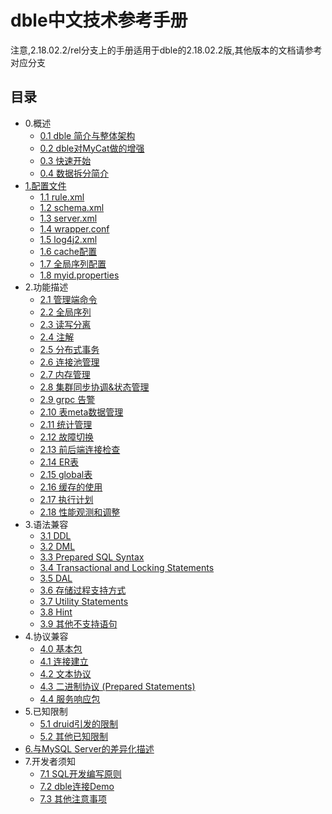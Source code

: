 # dble中文技术参考手册  

注意,2.18.02.2/rel分支上的手册适用于dble的2.18.02.2版,其他版本的文档请参考对应分支
            
## 目录  

* 0.概述
    * [0.1 dble 简介与整体架构](0.overview/0.1_dble_overview.md)
    * [0.2 dble对MyCat做的增强](0.overview/0.2_dble_enhance_MyCat.md)
    * [0.3 快速开始](0.overview/0.3_dble_quick_start.md)
    * [0.4 数据拆分简介](0.overview/0.4_sharding_brief_introduction.md)
* [1.配置文件](1.config_file/1.0_config_file.md)
    * [1.1 rule.xml](1.config_file/1.1_rule.xml.md)
    * [1.2 schema.xml](1.config_file/1.2_schema.xml.md)
    * [1.3 server.xml](1.config_file/1.3_server.xml.md)
    * [1.4 wrapper.conf](1.config_file/1.4_wrapper.conf.md)
    * [1.5 log4j2.xml](1.config_file/1.5_log4j2.xml.md)
    * [1.6 cache配置](1.config_file/1.6_cache.md)
    * [1.7 全局序列配置](1.config_file/1.7_global_sequence.md)
    * [1.8 myid.properties](1.config_file/1.8_myid.properties.md)
* 2.功能描述
    * [2.1 管理端命令](2.Function/2.01_manager_cmd.md)
    * [2.2 全局序列](2.Function/2.02_global_sequence.md)
    * [2.3 读写分离](2.Function/2.3_separate_RW.md)
    * [2.4 注解](2.Function/2.04_hint.md)
    * [2.5 分布式事务](2.Function/2.05_distribute_transaction.md)
    * [2.6 连接池管理](2.Function/2.06_conns_pool.md)
    * [2.7 内存管理](2.Function/2.07_memory_manager.md)
    * [2.8 集群同步协调&状态管理](2.Function/2.08_cluster.md)
    * [2.9 grpc 告警](2.Function/2.09_Grpc_warning.md)
    * [2.10 表meta数据管理](2.Function/2.10_table_meta.md)
    * [2.11 统计管理](2.Function/2.11_statistics_manager.md)
    * [2.12 故障切换](2.Function/2.12_failover.md)
    * [2.13 前后端连接检查](2.Function/2.13_conns_check.md)
    * [2.14 ER表](2.Function/2.14_ER_Split.md)
    * [2.15 global表](2.Function/2.15_global_table.md)
    * [2.16 缓存的使用](2.Function/2.16_cache.md)
    * [2.17 执行计划](2.Function/2.17_explain.md)
    * [2.18 性能观测和调整](2.Function/2.18_performance_observation.md)
* 3.语法兼容
    * [3.1 DDL](3.SQL_Syntax/3.1_DDL.md)
    * [3.2 DML](3.SQL_Syntax/3.2_DML.md)
    * [3.3 Prepared SQL Syntax](3.SQL_Syntax/3.3_Prepared_SQL_Syntax.md)
    * [3.4 Transactional and Locking Statements](3.SQL_Syntax/3.4_Transactional_and_Locking_Statements.md)
    * [3.5 DAL](3.SQL_Syntax/3.5_DAL.md)
    * [3.6 存储过程支持方式](3.SQL_Syntax/3.6_procedure_support.md)
    * [3.7 Utility Statements](3.SQL_Syntax/3.7_Utility_Statements.md)
    * [3.8 Hint](3.SQL_Syntax/3.8_Hint.md)
    * [3.9 其他不支持语句](3.SQL_Syntax/3.9_Other_unsupport.md)
* 4.协议兼容
    * [4.0 基本包](4.Protocol/4.0_Packet.md)
    * [4.1 连接建立](4.Protocol/4.1_Connecting.md)
    * [4.2 文本协议](4.Protocol/4.2_Text_Protocol.md)
    * [4.3 二进制协议 (Prepared Statements)](4.Protocol/4.3_Binary_Protocol.md)
    * [4.4 服务响应包](4.Protocol/4.4_Server_Response_Packets.md)
* 5.已知限制
    * [5.1 druid引发的限制](5.Limit/5.1_druid_limit.md)
    * [5.2 其他已知限制](5.Limit/5.2_other_limit.md)
* [6.与MySQL Server的差异化描述](6.Differernce_from_MySQL_Server/6.Differernce_from_MySQL_Server.md)
* 7.开发者须知
    * [7.1 SQL开发编写原则](7.Developer_Notice/7.1_SQL_develop_rule.md)
    * [7.2 dble连接Demo](7.Developer_Notice/7.2_Demo_for_connect_dble.md)
    * [7.3 其他注意事项](7.Developer_Notice/7.3_Other_Notice.md)

